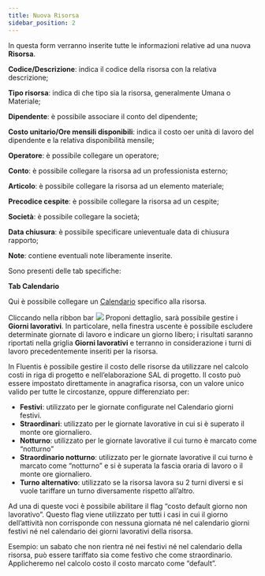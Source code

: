 ```yaml
---
title: Nuova Risorsa
sidebar_position: 2
---
```


In questa form verranno inserite tutte le informazioni relative ad una nuova **Risorsa**.

**Codice/Descrizione**: indica il codice della risorsa con la relativa descrizione;

**Tipo risorsa**: indica di che tipo sia la risorsa, generalmente Umana o Materiale;

**Dipendente**: è possibile associare il conto del dipendente;

**Costo unitario/Ore mensili disponibili**: indica il costo oer unità di lavoro del dipendente e la relativa disponibilità mensile;

**Operatore**: è possibile collegare un operatore;

**Conto**: è possibile collegare la risorsa ad un professionista esterno;

**Articolo**: è possibile collegare la risorsa ad un elemento materiale;

**Precodice cespite**: è possibile collegare la risorsa ad un cespite;

**Società**: è possibile collegare la società;

**Data chiusura**: è possibile specificare unìeventuale data di chiusura rapporto;

**Note**: contiene eventuali note liberamente inserite.

Sono presenti delle tab specifiche:

**Tab Calendario**

Qui è possibile collegare un [Calendario](/docs/project-management/registers/calendars-management/calendars/) specifico alla risorsa.

Cliccando nella ribbon bar ![](/img/neutral/common/detail-propose.png) Proponi dettaglio, sarà possibile gestire i **Giorni lavorativi**. In particolare, nella finestra uscente è possibile escludere determinate giornate di lavoro e indicare un giorno libero; i risultati saranno riportati nella griglia **Giorni lavorativi** e terranno in considerazione i turni di lavoro precedentemente inseriti per la risorsa.

In Fluentis è possibile gestire il costo delle risorse da utilizzare nel calcolo costi in riga di progetto e nell’elaborazione SAL di progetto. 
Il costo può essere impostato direttamente in anagrafica risorsa, con un valore unico valido per tutte le circostanze, oppure differenziato per:
-	**Festivi**: 	utilizzato per le giornate configurate nel Calendario giorni festivi.
-	**Straordinari**: utilizzato per le giornate lavorative in cui si è superato il monte ore giornaliero.
-	**Notturno**: 	utilizzato per le giornate lavorative il cui turno è marcato come “notturno”
-	**Straordinario notturno**: utilizzato per le giornate lavorative il cui turno è marcato come “notturno” e si è superata la fascia oraria di lavoro o il monte ore giornaliero.
-	**Turno alternativo**: 	  utilizzato se la risorsa lavora su 2 turni diversi e si vuole tariffare un turno diversamente rispetto all’altro. 

Ad una di queste voci è possibile abilitare il flag “costo default giorno non lavorativo”. Questo flag viene utilizzato per tutti i casi in cui il giorno dell’attività non corrisponde con nessuna giornata né nel calendario giorni festivi né nel calendario dei giorni lavorativi della risorsa. 

Esempio:
un sabato che non rientra né nei festivi né nel calendario della risorsa, può essere tariffato sia come festivo che come straordinario. Applicheremo nel calcolo costo il costo marcato come “default”.
